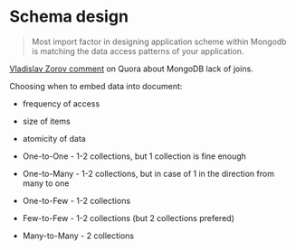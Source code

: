 # Schema design

> Most import factor in designing application scheme within Mongodb is matching the data access patterns of your application.

[Vladislav Zorov comment](https://www.quora.com/Why-would-developers-pair-MongoDB-with-Node-js-when-a-traditional-relational-database-will-perform-optimized-joins-on-the-database-server-not-in-your-Node-js-application
) on Quora about MongoDB lack of joins.

Choosing when to embed data into document:
- frequency of access
- size of items
- atomicity of data

- One-to-One - 1-2 collections, but 1 collection is fine enough
- One-to-Many - 1-2 collections, but in case of 1 in the direction from many to one
- One-to-Few - 1-2 collections
- Few-to-Few - 1-2 collections (but 2 collections prefered)
- Many-to-Many - 2 collections


